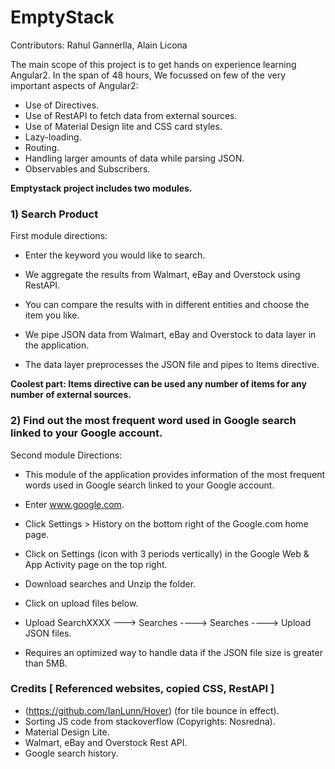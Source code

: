 # EmptyStack

Contributors: Rahul Gannerlla, Alain Licona

The main scope of this project is to get hands on experience learning Angular2. In the span of 48 hours, We focussed on few of the very important aspects of Angular2:

* Use of Directives.
* Use of RestAPI to fetch data from external sources.
* Use of Material Design lite and CSS card styles.
* Lazy-loading.
* Routing.
* Handling larger amounts of data while parsing JSON.
* Observables and Subscribers.


**Emptystack project includes two modules.**

###  1) Search Product

First module directions:

* Enter the keyword you would like to search.

* We aggregate the results from Walmart, eBay and Overstock using RestAPI.

* You can compare the results with in different entities and choose the item you like.

* We pipe JSON data from Walmart, eBay and Overstock to data layer in the application.

* The data layer preprocesses the JSON file and pipes to Items directive.

**Coolest part: Items directive can be used any number of items for any number of external sources.**



###  2) Find out the most frequent word used in Google search linked to your Google account.

Second module Directions:

* This module of the application provides information of the most frequent words used in Google search linked to your Google account.

* Enter www.google.com.

* Click Settings > History on the bottom right of the Google.com home page.

* Click on Settings (icon with 3 periods vertically) in the Google Web & App Activity page on the top right.

* Download searches and Unzip the folder.

* Click on upload files below.

* Upload SearchXXXX ---> Searches ----> Searches ----> Upload JSON files.

* Requires an optimized way to handle data if the JSON file size is greater than 5MB.


###  Credits [ Referenced websites, copied CSS, RestAPI ]

* (https://github.com/IanLunn/Hover) (for tile bounce in effect).
* Sorting JS code from stackoverflow (Copyrights: Nosredna).
* Material Design Lite.
* Walmart, eBay and Overstock Rest API.
* Google search history.





